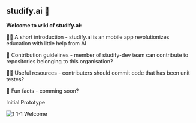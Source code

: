 ## studify.ai 👋

**Welcome to wiki of studify.ai:**

🙋‍♀️ A short introduction - studify.ai is an mobile app revolutionizes education with little help from AI

🌈 Contribution guidelines - member of studify-dev team can contribute to repositories belonging to this organisation?

👩‍💻 Useful resources - contributers should commit code that has been unit testes?

🍿 Fun facts - comming soon?

Initial Prototype

![1 1-1  Welcome](https://user-images.githubusercontent.com/119399640/204535022-0b971649-0a98-423e-87bd-2d45e62a1991.png)



<!--
🧙 Remember, you can do mighty things with the power of [Markdown](https://docs.github.com/github/writing-on-github/getting-started-with-writing-and-formatting-on-github/basic-writing-and-formatting-syntax)
-->
